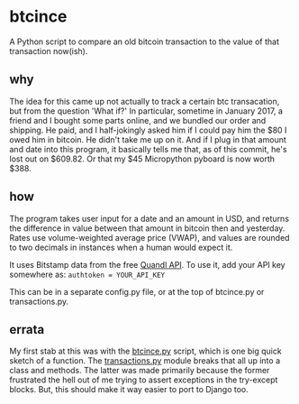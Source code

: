 # btcince
A Python script to compare an old bitcoin transaction to the value of that transaction now(ish).

## why
The idea for this came up not actually to track a certain btc transacation, but from the question 'What if?'
In particular, sometime in January 2017, a friend and I bought some parts online, and we bundled our order and shipping. 
He paid, and I half-jokingly asked him if I could pay him the $80 I owed him in bitcoin. He didn't take me up on it.
And if I plug in that amount and date into this program, it basically tells me that, as of this commit, he's lost out on
$609.82. Or that my $45 Micropython pyboard is now worth $388.

## how
The program takes user input for a date and an amount in USD, and returns the difference in value between that amount in
bitcoin then and yesterday. Rates use volume-weighted average price (VWAP), and values are rounded to two decimals in
instances when a human would expect it.

It uses Bitstamp data from the free [Quandl API](https://www.quandl.com/data/BITSTAMP-Bitstamp). To use it, add your API key
somewhere as: `authtoken = YOUR_API_KEY`

This can be in a separate config.py file, or at the top of btcince.py or transactions.py.

## errata
My first stab at this was with the [btcince.py](btcince/btcince.py) script, which is one big quick sketch of a function. The
[transactions.py](btcince/transactions.py) module breaks that all up into a class and methods. The latter was made primarily
because the former frustrated the hell out of me trying to assert exceptions in the try-except blocks. But, this should make
it way easier to port to Django too.
